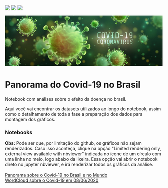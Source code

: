 <a href="https://www.linkedin.com/in/fabiocamposgp/" target="blank"><img src="https://img.shields.io/badge/Author-Fabio%20Campos-green" /></a> <img src="https://img.shields.io/badge/python-3.7%2B-blue" /> <img src="https://img.shields.io/badge/jupyter-notebook-orange" />

<p><img src="https://github.com/fcampos300/covid19/blob/master/covid19.jpg?raw=true" alt="covid19.jpg"></p>

# Panorama do Covid-19 no Brasil
Notebook com análises sobre o efeito da doença no brasil.

Aqui você vai encontrar os datasets utilizados ao longo do notebook, assim como o detalhamento de toda a fase a preparação dos dados para 
montagem dos gráficos.

<h3>Notebooks</h3>
<b>Obs:</b> Pode ser que, por limitação do github, os gráficos não sejam renderizados. Caso isso aconteça, clique na opção "Limited rendering only, external view available with nbviewer" indicada no ícone de um círculo com uma linha no meio, logo abaixo da lixeira. Essa opção vai abrir o notebook direto no jupyter nbviewer, e irá renderizar todos os gráficos da análise.
<br><br>
<a href="https://github.com/fcampos300/covid19/blob/master/panorama-do-covid19-no-brasil.ipynb">Panorama sobre o Covid-19 no Brasil e no Mundo</a><br>
<a href="https://github.com/fcampos300/covid19/blob/master/covid_wordcloud.ipynb">WordCloud sobre o Covid-19 em 08/06/2020</a>
